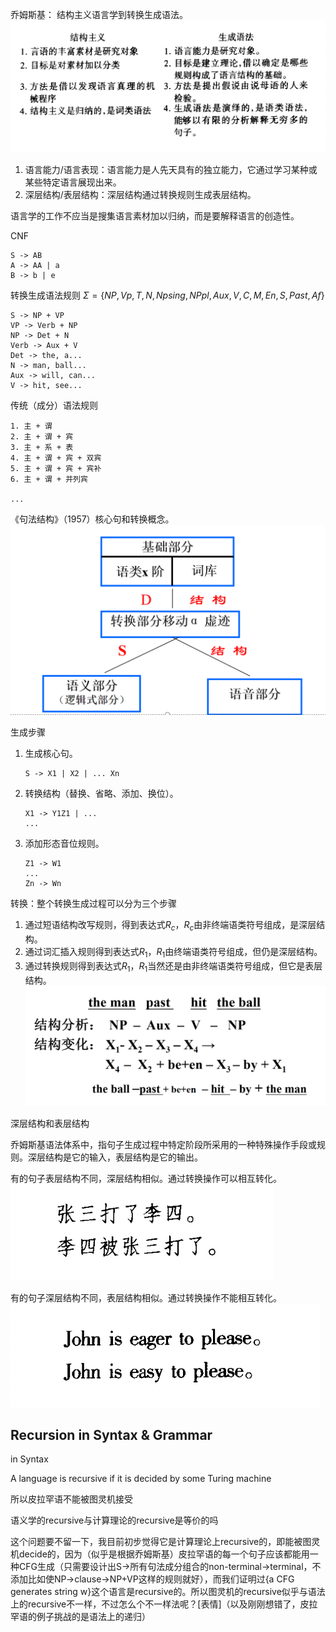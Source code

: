 乔姆斯基：
结构主义语言学到转换生成语法。
![](./asset/constructionist.png)

1. 语言能力/语言表现：语言能力是人先天具有的独立能力，它通过学习某种或某些特定语言展现出来。
2. 深层结构/表层结构：深层结构通过转换规则生成表层结构。

语言学的工作不应当是搜集语言素材加以归纳，而是要解释语言的创造性。

CNF

```
S -> AB
A -> AA | a
B -> b | e
```

转换生成语法规则
$\Sigma = \{NP, Vp, T, N, Npsing, NPpl, Aux, V, C, M, En, S, Past, Af\}$
```
S -> NP + VP
VP -> Verb + NP
NP -> Det + N
Verb -> Aux + V
Det -> the, a...
N -> man, ball...
Aux -> will, can...
V -> hit, see...
```

传统（成分）语法规则
```
1. 主 + 谓
2. 主 + 谓 + 宾
3. 主 + 系 + 表
4. 主 + 谓 + 宾 + 双宾
5. 主 + 谓 + 宾 + 宾补
6. 主 + 谓 + 并列宾

...
```

《句法结构》（1957）核心句和转换概念。
![](./asset/Untitled%207.png)

生成步骤
1. 生成核心句。
    ```
    S -> X1 | X2 | ... Xn
    ```
    
2. 转换结构（替换、省略、添加、换位）。
    ```
    X1 -> Y1Z1 | ...
    ...
    ```
    
3. 添加形态音位规则。
    ```
    Z1 -> W1
    ...
    Zn -> Wn
    ```
    

转换：整个转换生成过程可以分为三个步骤

1. 通过短语结构改写规则，得到表达式$R_c$，$R_c$由非终端语类符号组成，是深层结构。
2. 通过词汇插入规则得到表达式$R_1$，$R_1$由终端语类符号组成，但仍是深层结构。
3. 通过转换规则得到表达式$R_1$，$R_1$当然还是由非终端语类符号组成，但它是表层结构。
![](./asset/Untitled%201%201.png)

深层结构和表层结构

乔姆斯基语法体系中，指句子生成过程中特定阶段所采用的一种特殊操作手段或规则。深层结构是它的输入，表层结构是它的输出。

有的句子表层结构不同，深层结构相似。通过转换操作可以相互转化。
![](./asset/beat.png)

有的句子深层结构不同，表层结构相似。通过转换操作不能相互转化。
![](./asset/please.png)


## Recursion in Syntax & Grammar

in Syntax

A language is recursive if it is decided by some Turing machine

所以皮拉罕语不能被图灵机接受

语义学的recursive与计算理论的recursive是等价的吗

这个问题要不留一下，我目前初步觉得它是计算理论上recursive的，即能被图灵机decide的，因为（似乎是根据乔姆斯基）皮拉罕语的每一个句子应该都能用一种CFG生成（只需要设计出S->所有句法成分组合的non-terminal->terminal，不添加比如使NP->clause->NP+VP这样的规则就好），而我们证明过{a CFG generates string w}这个语言是recursive的。所以图灵机的recursive似乎与语法上的recursive不一样，不过怎么个不一样法呢？[表情]（以及刚刚想错了，皮拉罕语的例子挑战的是语法上的递归）